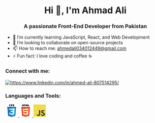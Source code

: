 <h1 align="center">Hi 👋, I'm Ahmad Ali</h1>
<h3 align="center">A passionate Front-End Developer from Pakistan</h3>

- 🌱 I’m currently learning JavaScript, React, and Web Development
- 👯 I’m looking to collaborate on open-source projects
- 📫 How to reach me: ahmedali034012449@gmail.com
- ⚡ Fun fact: I love coding and coffee ☕

<h3 align="left">Connect with me:</h3>
<p align="left">
<a href="https://www.linkedin.com/in/ahmed-ali-807514295/" target="blank"><img align="center" src="https://raw.githubusercontent.com/rahuldkjain/github-profile-readme-generator/master/src/images/icons/Social/linked-in-alt.svg" alt="https://www.linkedin.com/in/ahmed-ali-807514295/" height="30" width="40" /></a>
</p>

<h3 align="left">Languages and Tools:</h3>
<p align="left"> <a href="https://www.w3schools.com/css/" target="_blank" rel="noreferrer"> <img src="https://raw.githubusercontent.com/devicons/devicon/master/icons/css3/css3-original-wordmark.svg" alt="css3" width="40" height="40"/> </a> <a href="https://www.w3.org/html/" target="_blank" rel="noreferrer"> <img src="https://raw.githubusercontent.com/devicons/devicon/master/icons/html5/html5-original-wordmark.svg" alt="html5" width="40" height="40"/> </a> <a href="https://developer.mozilla.org/en-US/docs/Web/JavaScript" target="_blank" rel="noreferrer"> <img src="https://raw.githubusercontent.com/devicons/devicon/master/icons/javascript/javascript-original.svg" alt="javascript" width="40" height="40"/> </a> </p>

